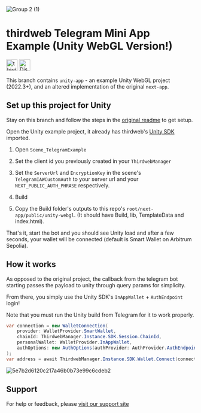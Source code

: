 
![Group 2 (1)](https://github.com/user-attachments/assets/1bb43b44-006d-4a1c-a41b-61eb718d3efd)

# thirdweb Telegram Mini App Example (Unity WebGL Version!)

[<img alt="thirdweb SDK" src="https://img.shields.io/npm/v/thirdweb?label=Thirdweb SDK&style=for-the-badge&logo=npm" height="30">](https://www.npmjs.com/package/thirdweb)
[<img alt="Discord" src="https://img.shields.io/discord/834227967404146718.svg?color=7289da&label=discord&logo=discord&style=for-the-badge" height="30">](https://discord.gg/thirdweb)

This branch contains `unity-app` - an example Unity WebGL project (2022.3+), and an altered implementation of the original `next-app`.

## Set up this project for Unity

Stay on this branch and follow the steps in the [original readme](https://github.com/thirdweb-example/telegram-mini-app/blob/main/README.md) to get setup.

Open the Unity example project, it already has thirdweb's [Unity SDK](https://github.com/thirdweb-dev/unity-sdk) imported.

1. Open `Scene_TelegramExample`

2. Set the client id you previously created in your `ThirdwebManager`

3. Set the `ServerUrl` and `EncryptionKey` in the scene's `TelegramIAWCustomAuth` to your server url and your `NEXT_PUBLIC_AUTH_PHRASE` respectively.

4. Build

5. Copy the Build folder's outputs to this repo's `root/next-app/public/unity-webgl`. (It should have Build, lib, TemplateData and index.html).

That's it, start the bot and you should see Unity load and after a few seconds, your wallet will be connected (default is Smart Wallet on Arbitrum Sepolia).

## How it works

As opposed to the original project, the callback from the telegram bot starting passes the payload to unity through query params for simplicity.

From there, you simply use the Unity SDK's `InAppWallet` + `AuthEndpoint` login!

Note that you must run the Unity build from Telegram for it to work properly.

```csharp
var connection = new WalletConnection(
    provider: WalletProvider.SmartWallet,
    chainId: ThirdwebManager.Instance.SDK.Session.ChainId,
    personalWallet: WalletProvider.InAppWallet,
    authOptions: new AuthOptions(authProvider: AuthProvider.AuthEndpoint, jwtOrPayload: JsonConvert.SerializeObject(payload), encryptionKey: EncryptionKey)
);
var address = await ThirdwebManager.Instance.SDK.Wallet.Connect(connection);
```

![5e7b2d6120c217a46b0b73e99c6cdeb2](https://github.com/user-attachments/assets/caf101be-231e-49b0-acc1-4e499d6c912a)

## Support

For help or feedback, please [visit our support site](https://thirdweb.com/support)
